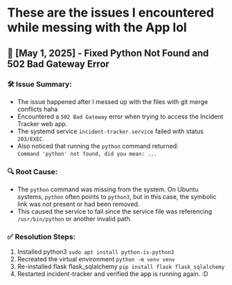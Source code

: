 # These are the issues I encountered while messing with the App lol

## 📌 [May 1, 2025] - Fixed Python Not Found and 502 Bad Gateway Error

### 🛠️ Issue Summary:
- The issue happened after I messed up with the files with git merge conflicts haha
- Encountered a `502 Bad Gateway` error when trying to access the Incident Tracker web app.
- The systemd service `incident-tracker.service` failed with status `203/EXEC`.
- Also noticed that running the `python` command returned:  
  `Command 'python' not found, did you mean: ...`

### 🔍 Root Cause:
- The `python` command was missing from the system. On Ubuntu systems, `python` often points to `python3`, but in this case, the symbolic link was not present or had been removed.
- This caused the service to fail since the service file was referencing `/usr/bin/python` or another invalid path.

### ✅ Resolution Steps:
1. Installed python3 `sudo apt install python-is-python3`
2. Recreated the virtual environment `python -m venv venv`
3. Re-installed flask flask_sqlalchemy `pip install flask flask_sqlalchemy`
4. Restarted incident-tracker and verified the app is running again. :D


